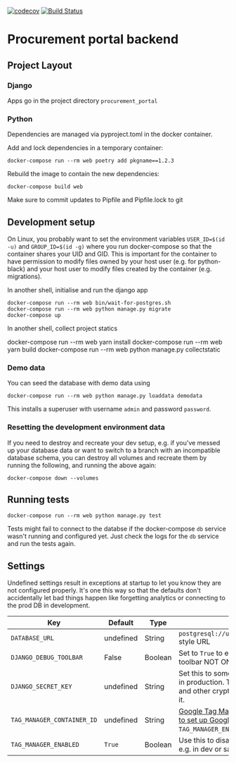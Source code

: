 [![codecov](https://codecov.io/gh/South-Africa-Government-Procurement/procurement-portal-backend/branch/master/graph/badge.svg)](https://codecov.io/gh/South-Africa-Government-Procurement/procurement-portal-backend/)
[![Build Status](https://travis-ci.com/South-Africa-Government-Procurement/procurement-portal-backend.png)](https://travis-ci.com/South-Africa-Government-Procurement/procurement-portal-backend)

Procurement portal backend
===============================


Project Layout
--------------

### Django

Apps go in the project directory `procurement_portal`


### Python

Dependencies are managed via pyproject.toml in the docker container.

Add and lock dependencies in a temporary container:

    docker-compose run --rm web poetry add pkgname==1.2.3

Rebuild the image to contain the new dependencies:

    docker-compose build web

Make sure to commit updates to Pipfile and Pipfile.lock to git


Development setup
-----------------

On Linux, you probably want to set the environment variables `USER_ID=$(id -u)`
and `GROUP_ID=$(id -g)` where you run docker-compose so that the container
shares your UID and GID. This is important for the container to have permission
to modify files owned by your host user (e.g. for python-black) and your host
user to modify files created by the container (e.g. migrations).


In another shell, initialise and run the django app

    docker-compose run --rm web bin/wait-for-postgres.sh
    docker-compose run --rm web python manage.py migrate
    docker-compose up
    
In another shell, collect project statics

docker-compose run --rm web yarn install
docker-compose run --rm web yarn build
docker-compose run --rm web python manage.py collectstatic


### Demo data

You can seed the database with demo data using

    docker-compose run --rm web python manage.py loaddata demodata

This installs a superuser with username `admin` and password `password`.


### Resetting the development environment data

If you need to destroy and recreate your dev setup, e.g. if you've messed up your
database data or want to switch to a branch with an incompatible database schema,
you can destroy all volumes and recreate them by running the following, and running
the above again:

    docker-compose down --volumes


Running tests
-------------

    docker-compose run --rm web python manage.py test

Tests might fail to connect to the databse if the docker-compose `db` service wasn't running and configured yet. Just check the logs for the `db` service and run the tests again.


Settings
--------

Undefined settings result in exceptions at startup to let you know they are not configured properly. It's one this way so that the defaults don't accidentally let bad things happen like forgetting analytics or connecting to the prod DB in development.


| Key | Default | Type | Description |
|-----|---------|------|-------------|
| `DATABASE_URL` | undefined | String | `postgresql://user:password@hostname/dbname` style URL |
| `DJANGO_DEBUG_TOOLBAR` | False | Boolean | Set to `True` to enable the Django Debug toolbar NOT ON A PUBLIC SERVER! |
| `DJANGO_SECRET_KEY` | undefined | String | Set this to something secret and unguessable in production. The security of your cookies and other crypto stuff in django depends on it. |
| `TAG_MANAGER_CONTAINER_ID` | undefined | String | [Google Tag Manager](tagmanager.google.com) Container ID. [Use this to set up Google Analytics.](https://support.google.com/tagmanager/answer/6107124?hl=en). Requried unless `TAG_MANAGER_ENABLED` is set to `False` |
| `TAG_MANAGER_ENABLED` | `True` | Boolean | Use this to disable the Tag Manager snippets, e.g. in dev or sandbox. |
